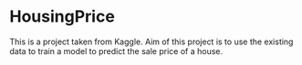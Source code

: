 # HousingPrice
This is a project taken from Kaggle. Aim of this project is to use the existing data to train a model to predict the sale price of a house.
